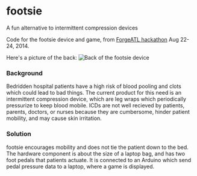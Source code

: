footsie
=======

A fun alternative to intermittent compression devices

Code for the footsie device and game, from [ForgeATL hackathon](http://www.forgeatl.com/hack) Aug 22-24, 2014.

Here's a picture of the back:
![Back of the footsie device](https://pbs.twimg.com/media/BvzukLPIIAAUD37.jpg)

### Background
Bedridden hospital patients have a high risk of blood pooling and clots which could lead to bad things. The current product for this need is an intermittent compression device, which are leg wraps which periodically pressurize to keep blood mobile. ICDs are not well recieved by patients, parents, doctors, or nurses because they are cumbersome, hinder patient mobility, and may cause skin irritation. 

### Solution
footsie encourages mobility and does not tie the patient down to the bed. The hardware component is about the size of a laptop bag, and has two foot pedals that patients actuate. It is connected to an Arduino which send pedal pressure data to a laptop, where a game is displayed.
